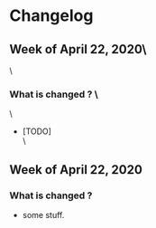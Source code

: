 # Changelog
## Week of April 22, 2020\
\
### What is changed ? \
\
- [TODO]\
\

## Week of April 22, 2020

### What is changed ? 

- some stuff.
